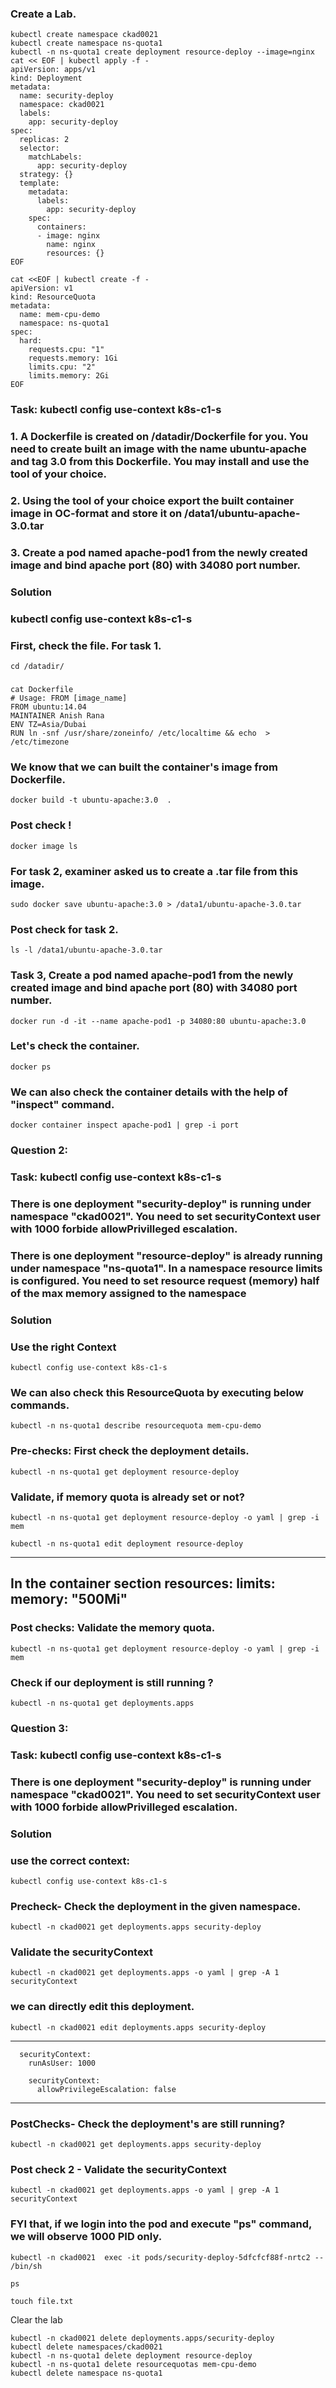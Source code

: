 ### Create a Lab.
```
kubectl create namespace ckad0021
kubectl create namespace ns-quota1
kubectl -n ns-quota1 create deployment resource-deploy --image=nginx
cat << EOF | kubectl apply -f -
apiVersion: apps/v1
kind: Deployment
metadata:
  name: security-deploy
  namespace: ckad0021
  labels:
    app: security-deploy
spec:
  replicas: 2
  selector:
    matchLabels:
      app: security-deploy
  strategy: {}
  template:
    metadata:
      labels:
        app: security-deploy
    spec:
      containers:
      - image: nginx
        name: nginx
        resources: {}
EOF

cat <<EOF | kubectl create -f -
apiVersion: v1
kind: ResourceQuota
metadata:
  name: mem-cpu-demo
  namespace: ns-quota1
spec:
  hard:
    requests.cpu: "1"
    requests.memory: 1Gi
    limits.cpu: "2"
    limits.memory: 2Gi
EOF

```



### Task:   kubectl config use-context k8s-c1-s
### 1. A Dockerfile is created on /datadir/Dockerfile for you. You need to create built an image with the name ubuntu-apache and tag 3.0 from this Dockerfile. You may install and use the tool of your choice.
### 2. Using the tool of your choice export the built container image in OC-format and store it on /data1/ubuntu-apache-3.0.tar
### 3. Create a pod named apache-pod1 from the newly created image and bind apache port (80) with 34080 port number.

### Solution

### kubectl config use-context k8s-c1-s

### First, check the file. For task 1.
```
cd /datadir/
```
###
```
cat Dockerfile 
# Usage: FROM [image_name]
FROM ubuntu:14.04
MAINTAINER Anish Rana
ENV TZ=Asia/Dubai
RUN ln -snf /usr/share/zoneinfo/ /etc/localtime && echo  > /etc/timezone
```

### We know that we can built the container's image from Dockerfile. 
```
docker build -t ubuntu-apache:3.0  .
```

### Post check !
```
docker image ls
```

### For task 2, examiner asked us to create a .tar file from this image.

```
sudo docker save ubuntu-apache:3.0 > /data1/ubuntu-apache-3.0.tar
```

### Post check for task 2.
```
ls -l /data1/ubuntu-apache-3.0.tar
```

### Task 3, Create a pod named apache-pod1 from the newly created image and bind apache port (80) with 34080 port number.

```
docker run -d -it --name apache-pod1 -p 34080:80 ubuntu-apache:3.0
```

### Let's check the container.
```
docker ps
```

### We can also check the container details with the help of "inspect" command.
```
docker container inspect apache-pod1 | grep -i port
```




### Question 2: 

### Task:  kubectl config use-context k8s-c1-s

### There is one deployment "security-deploy" is running under namespace "ckad0021". You need to set securityContext user with 1000 forbide allowPrivilleged escalation.
### There is one deployment "resource-deploy" is already running under namespace "ns-quota1". In a namespace resource limits is configured. You need to set resource request (memory) half of the  max memory assigned to the namespace







### Solution
### Use the right Context 
```
kubectl config use-context k8s-c1-s
```

### We can also check this ResourceQuota by executing below commands.

```
kubectl -n ns-quota1 describe resourcequota mem-cpu-demo
```

### Pre-checks: First check the deployment details.
```
kubectl -n ns-quota1 get deployment resource-deploy
```

### Validate, if memory quota is already set or not?

```
kubectl -n ns-quota1 get deployment resource-deploy -o yaml | grep -i mem
```

```
kubectl -n ns-quota1 edit deployment resource-deploy
```
-------------
In the container section
    resources:
      limits:
        memory: "500Mi"
----------------

### Post checks: Validate the memory quota.
```
kubectl -n ns-quota1 get deployment resource-deploy -o yaml | grep -i mem
```

### Check if our deployment is still running ?

```
kubectl -n ns-quota1 get deployments.apps
```




### Question 3: 

### Task:  kubectl config use-context k8s-c1-s

### There is one deployment "security-deploy" is running under namespace "ckad0021". You need to set securityContext user with 1000 forbide allowPrivilleged escalation.

### Solution


### use the correct context:
```
kubectl config use-context k8s-c1-s
```

### Precheck- Check the deployment in the given namespace.
```
kubectl -n ckad0021 get deployments.apps security-deploy 
```

### Validate the securityContext
```
kubectl -n ckad0021 get deployments.apps -o yaml | grep -A 1 securityContext
```
### we can directly edit this deployment.

```
kubectl -n ckad0021 edit deployments.apps security-deploy
```
-------------
      securityContext:
        runAsUser: 1000

        securityContext:
          allowPrivilegeEscalation: false
----------------

### PostChecks- Check the deployment's are still running?
```
kubectl -n ckad0021 get deployments.apps security-deploy 
```
### Post check 2 - Validate the securityContext
```
kubectl -n ckad0021 get deployments.apps -o yaml | grep -A 1 securityContext
```

### FYI that, if we login into the pod and execute "ps" command, we will observe 1000 PID only.
```
kubectl -n ckad0021  exec -it pods/security-deploy-5dfcfcf88f-nrtc2 -- /bin/sh
```
```
ps
```
```
touch file.txt
```


Clear the lab

```
kubectl -n ckad0021 delete deployments.apps/security-deploy 
kubectl delete namespaces/ckad0021
kubectl -n ns-quota1 delete deployment resource-deploy
kubectl -n ns-quota1 delete resourcequotas mem-cpu-demo
kubectl delete namespace ns-quota1
```





